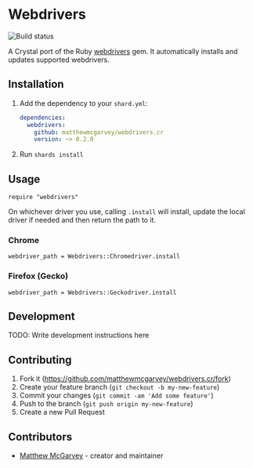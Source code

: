 # Webdrivers

![Build status](https://github.com/matthewmcgarvey/webdrivers.cr/workflows/Crystal%20CI/badge.svg)

A Crystal port of the Ruby [webdrivers](https://github.com/titusfortner/webdrivers) gem.
It automatically installs and updates supported webdrivers.

## Installation

1. Add the dependency to your `shard.yml`:

   ```yaml
   dependencies:
     webdrivers:
       github: matthewmcgarvey/webdrivers.cr
       version: ~> 0.2.0
   ```

2. Run `shards install`

## Usage

```crystal
require "webdrivers"
```

On whichever driver you use, calling `.install` will install, update the local driver if needed and then return the path to it.

### Chrome

```crystal
webdriver_path = Webdrivers::Chromedriver.install
```

### Firefox (Gecko)

```crystal
webdriver_path = Webdrivers::Geckodriver.install
```

## Development

TODO: Write development instructions here

## Contributing

1. Fork it (<https://github.com/matthewmcgarvey/webdrivers.cr/fork>)
2. Create your feature branch (`git checkout -b my-new-feature`)
3. Commit your changes (`git commit -am 'Add some feature'`)
4. Push to the branch (`git push origin my-new-feature`)
5. Create a new Pull Request

## Contributors

- [Matthew McGarvey](https://github.com/matthewmcgarvey) - creator and maintainer
